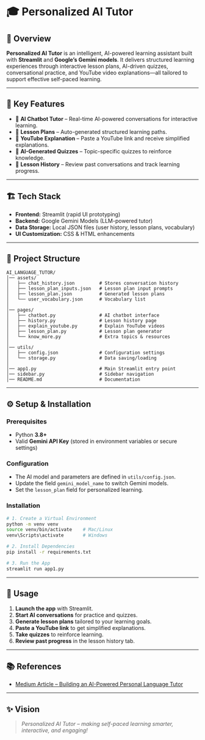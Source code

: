 # 🎓 Personalized AI Tutor

## 📌 Overview

**Personalized AI Tutor** is an intelligent, AI-powered learning assistant built with **Streamlit** and **Google’s Gemini models**. It delivers structured learning experiences through interactive lesson plans, AI-driven quizzes, conversational practice, and YouTube video explanations—all tailored to support effective self-paced learning.

---

## 🚀 Key Features

* 🤖 **AI Chatbot Tutor** – Real-time AI-powered conversations for interactive learning.
* 📑 **Lesson Plans** – Auto-generated structured learning paths.
* 🎥 **YouTube Explanation** – Paste a YouTube link and receive simplified explanations.
* 📝 **AI-Generated Quizzes** – Topic-specific quizzes to reinforce knowledge.
* 📜 **Lesson History** – Review past conversations and track learning progress.

---

## 🏗️ Tech Stack

* **Frontend:** Streamlit (rapid UI prototyping)
* **Backend:** Google Gemini Models (LLM-powered tutor)
* **Data Storage:** Local JSON files (user history, lesson plans, vocabulary)
* **UI Customization:** CSS & HTML enhancements

---

## 📂 Project Structure

```plaintext
AI_LANGUAGE_TUTOR/
│── assets/                
│   ├── chat_history.json         # Stores conversation history
│   ├── lesson_plan_inputs.json   # Lesson plan input prompts
│   ├── lesson_plan.json          # Generated lesson plans
│   └── user_vocabulary.json      # Vocabulary list
│
│── pages/                        
│   ├── chatbot.py                # AI chatbot interface
│   ├── history.py                # Lesson history page
│   ├── explain_youtube.py        # Explain YouTube videos
│   ├── lesson_plan.py            # Lesson plan generator
│   └── know_more.py              # Extra topics & resources
│
│── utils/                        
│   ├── config.json               # Configuration settings
│   └── storage.py                # Data saving/loading
│
│── app1.py                       # Main Streamlit entry point
│── sidebar.py                    # Sidebar navigation
│── README.md                     # Documentation
```

---

## ⚙️ Setup & Installation

### **Prerequisites**

* Python **3.8+**
* Valid **Gemini API Key** (stored in environment variables or secure settings)

### **Configuration**

* The AI model and parameters are defined in `utils/config.json`.
* Update the field `gemini_model_name` to switch Gemini models.
* Set the `lesson_plan` field for personalized learning.

### **Installation**

```sh
# 1. Create a Virtual Environment
python -m venv venv
source venv/bin/activate    # Mac/Linux
venv\Scripts\activate       # Windows

# 2. Install Dependencies
pip install -r requirements.txt

# 3. Run the App
streamlit run app1.py
```

---

## 📖 Usage

1. **Launch the app** with Streamlit.
2. **Start AI conversations** for practice and quizzes.
3. **Generate lesson plans** tailored to your learning goals.
4. **Paste a YouTube link** to get simplified explanations.
5. **Take quizzes** to reinforce learning.
6. **Review past progress** in the lesson history tab.

---

## 📚 References

* [Medium Article – Building an AI-Powered Personal Language Tutor](https://medium.com/@kate.ruksha/building-an-ai-powered-personal-language-tutor-with-chatgpt-59d2e4cd7f56)

---

## ✨ Vision

> *Personalized AI Tutor – making self-paced learning smarter, interactive, and engaging!*
